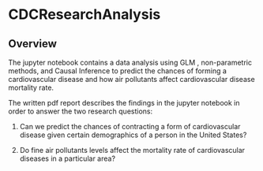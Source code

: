 # CDCResearchAnalysis

## Overview

The jupyter notebook contains a data analysis using GLM , non-parametric methods, and Causal Inference to predict the chances of forming a cardiovascular disease and how air pollutants affect cardiovascular disease mortality rate.

The written pdf report describes the findings in the jupyter notebook in order to answer the two research questions:

1) Can we predict the chances of contracting a form of cardiovascular disease given certain demographics of a person in the United States?

2) Do fine air pollutants levels affect the mortality rate of cardiovascular diseases in a particular area?

[Data Sources Link]: https://deepnote.com/project/DATA-102-Project-Duplicate-GXrZ-q8SSrK6NOsKWy1ijw/%2Fus_cdi.csv
